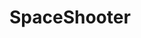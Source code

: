 # SpaceShooter

[](https://github.com/iletai/SpaceShooter/blob/master/ShooterWar/Assets/Src/SpaceShooterWar.png)
